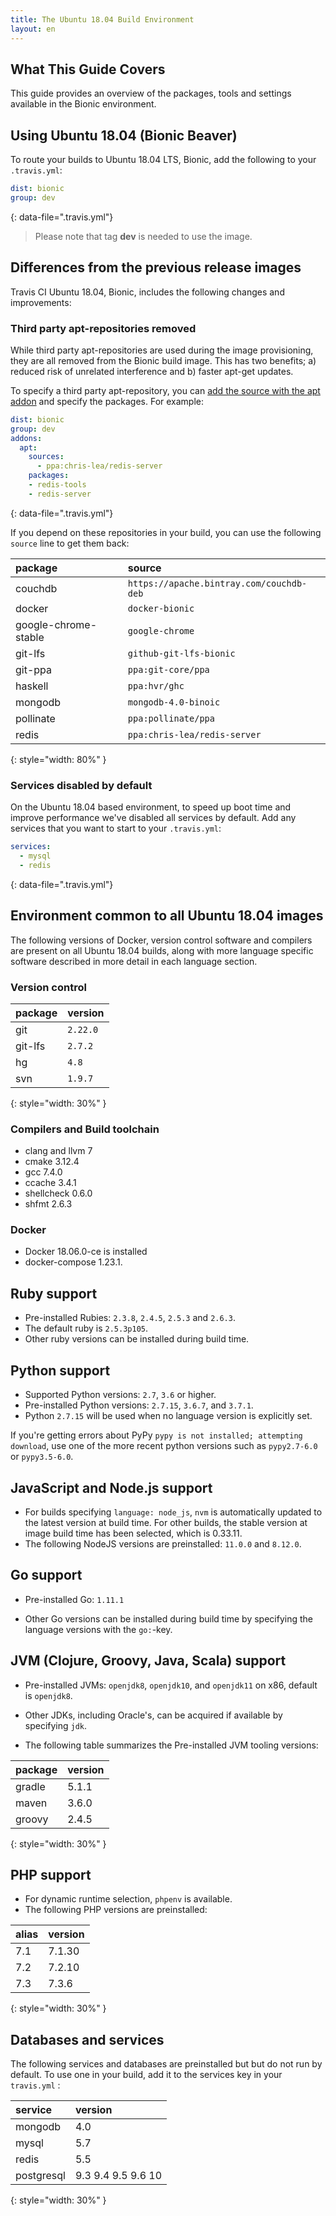 ```yaml
---
title: The Ubuntu 18.04 Build Environment
layout: en
---
```


## What This Guide Covers

This guide provides an overview of the packages, tools and settings available in the Bionic environment.

## Using Ubuntu 18.04 (Bionic Beaver)

To route your builds to Ubuntu 18.04 LTS, Bionic, add the following to your `.travis.yml`:

```yaml
dist: bionic
group: dev
```
{: data-file=".travis.yml"}

> Please note that tag **dev** is needed to use the image. 

## Differences from the previous release images

Travis CI Ubuntu 18.04, Bionic, includes the following changes and improvements:

### Third party apt-repositories removed

While third party apt-repositories are used during the image provisioning, they are all removed from the Bionic build image. This has two benefits; a) reduced risk of unrelated interference and b) faster apt-get updates.

To specify a third party apt-repository, you can [add the source with the apt addon](/user/installing-dependencies/#adding-apt-sources) and specify the packages. For example:

```yaml
dist: bionic
group: dev
addons:
  apt:
    sources:
      - ppa:chris-lea/redis-server
    packages:
    - redis-tools
    - redis-server
```
{: data-file=".travis.yml"}

If you depend on these repositories in your build, you can use the following `source` line to get them back:

| package              | source                       |
|:---------------------|:-----------------------------|
| couchdb              | `https://apache.bintray.com/couchdb-deb`         |
| docker               | `docker-bionic`              |
| google-chrome-stable | `google-chrome`              |
| git-lfs              | `github-git-lfs-bionic`      |
| git-ppa              | `ppa:git-core/ppa`           |
| haskell              | `ppa:hvr/ghc`                |
| mongodb              | `mongodb-4.0-binoic`         |
| pollinate            | `ppa:pollinate/ppa`          |
| redis                | `ppa:chris-lea/redis-server` |
{: style="width: 80%" }

### Services disabled by default

On the Ubuntu 18.04 based environment, to speed up boot time and improve performance we've disabled all services by default.
Add any services that you want to start to your `.travis.yml`:


```yaml
services:
  - mysql
  - redis
```
{: data-file=".travis.yml"}

## Environment common to all Ubuntu 18.04 images

The following versions of Docker, version control software and compilers are present on all Ubuntu 18.04 builds, along with more language specific software described in more detail in each language section.


### Version control

| package | version  |
|:--------|:---------|
| git     | `2.22.0` |
| git-lfs | `2.7.2`  |
| hg      | `4.8`    |
| svn     | `1.9.7`  |
{: style="width: 30%" }

### Compilers and Build toolchain

* clang and llvm 7
* cmake 3.12.4
* gcc 7.4.0
* ccache 3.4.1
* shellcheck 0.6.0
* shfmt 2.6.3

### Docker

* Docker 18.06.0-ce is installed
* docker-compose 1.23.1.

## Ruby support

* Pre-installed Rubies: `2.3.8`, `2.4.5`, `2.5.3` and `2.6.3`.
* The default ruby is `2.5.3p105`.
* Other ruby versions can be installed during build time.

## Python support

* Supported Python versions: `2.7`, `3.6` or higher.
* Pre-installed Python versions: `2.7.15`, `3.6.7`, and `3.7.1`.
* Python `2.7.15` will be used when no language version is explicitly set.

If you're getting errors about PyPy `pypy is not installed; attempting download`, use one of the more recent python versions such as `pypy2.7-6.0` or `pypy3.5-6.0`.

## JavaScript and Node.js support

* For builds specifying `language: node_js`, `nvm` is automatically updated to the latest version at build time. For other builds, the stable version at image build time has been selected, which is 0.33.11.
* The following NodeJS versions are preinstalled: `11.0.0` and `8.12.0`.

## Go support

* Pre-installed Go: `1.11.1`

* Other Go versions can be installed during build time by specifying the language versions with the `go:`-key.

## JVM (Clojure, Groovy, Java, Scala) support

* Pre-installed JVMs: `openjdk8`, `openjdk10`, and `openjdk11` on x86, default
is `openjdk8`. 

* Other JDKs, including Oracle's, can be acquired if available by specifying `jdk`.

* The following table summarizes the Pre-installed JVM tooling versions:

| package | version |
|:--------|:--------|
| gradle  | 5.1.1   |
| maven   | 3.6.0   |
| groovy  | 2.4.5   |
{: style="width: 30%" }

## PHP support

* For dynamic runtime selection, `phpenv` is available.
* The following PHP versions are preinstalled:

| alias  | version  |
| :----- | :------- |
| 7.1    | 7.1.30   |
| 7.2    | 7.2.10   |
| 7.3    | 7.3.6    |
{: style="width: 30%" }

## Databases and services

The following services and databases are preinstalled but but do not run by default.
To use one in your build, add it to the services key in your `travis.yml` :

| service    | version        |
|:-----------|:---------------|
| mongodb    | 4.0            |
| mysql      | 5.7            |
| redis      | 5.5            |
| postgresql | 9.3 9.4 9.5 9.6 10 |
{: style="width: 30%" }
